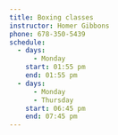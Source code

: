 ```yaml
---
title: Boxing classes
instructor: Homer Gibbons
phone: 678-350-5439
schedule:
  - days:
      - Monday
    start: 01:55 pm
    end: 01:55 pm
  - days:
      - Monday
      - Thursday
    start: 06:45 pm
    end: 07:45 pm
---
```

